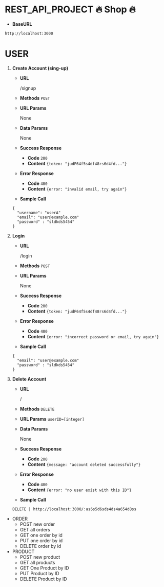 # REST_API_PROJECT :fire: Shop :fire:

  * **BaseURL**
  ```
  http://localhost:3000
  ```

# USER
  1. **Create Account (sing-up)**
      * **URL**
        <p>/signup</p>
      * **Methods** ```POST```
      
      * **URL Params**
        <p>None</p>
      * **Data Params**
        <p>None</p>
      * **Success Response**
           * **Code**    ```200```
           * **Content** ```{token: "judF64f5s4df48rs6d4fd..."}```
      * **Error Response**
           * **Code**  ```400```
           * **Content** ```{error: "invalid email, try again"}```
      * **Sample Call**
      ```
      {
        "username": "userA"
        "email": "user@example.com"
        "password" : "sldkds5454"
      }
      ```
  2. **Login**
      * **URL**
        <p>/login</p>
      * **Methods** ```POST```
      
      * **URL Params**
        <p>None</p>
        
      * **Success Response**
           * **Code**    ```200```
           * **Content** ```{token: "judF64f5s4df48rs6d4fd..."}```
      * **Error Response**
           * **Code**  ```400```
           * **Content** ```{error: "incorrect password or email, try again"}```
      * **Sample Call**
      ```
      {
        "email": "user@example.com"
        "password" : "sldkds5454"
      }
      ```

  3. **Delete Account**
      * **URL**
        <p>/</p>
      * **Methods** ```DELETE```
      
      * **URL Params**
        ```userID=[integer]```
      * **Data Params**
        <p>None</p>
      * **Success Response**
           * **Code**    ```200```
           * **Content** ```{message: "account deleted successfully"}```
      * **Error Response**
           * **Code**  ```400```
           * **Content** ```{error: "no user exist with this ID"}```
      * **Sample Call**
      ```
      DELETE | http://localhost:3000/:as6s5d6sds4ds4a654d8ss
      ```
    
    
  
- ORDER  
  - POST new order
  - GET all orders
  - GET one order by id
  - PUT one order by id
  - DELETE order by id
- PRODUCT
  - POST new product
  - GET all products
  - GET One Product by ID
  - PUT Product by ID
  - DELETE Product by ID
